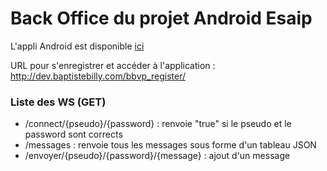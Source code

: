 # Back Office du projet Android Esaip
L'appli Android est disponible <a href="https://github.com/bbilly/Projet-Android-ESAIP">ici</a>

URL pour s'enregistrer et accéder à l'application : <a href="http://dev.baptistebilly.com/bbvp_register/">http://dev.baptistebilly.com/bbvp_register/</a>


<h3>Liste des WS (GET)</h3>
<ul>
  <li>
  /connect/{pseudo}/{password} : renvoie "true" si le pseudo et le password sont corrects
  </li>
  <li>
  /messages : renvoie tous les messages sous forme d'un tableau JSON
  </li>
  <li>
  /envoyer/{pseudo}/{password}/{message} : ajout d'un message
  </li>
</ul>
